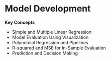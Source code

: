 # Model Development

**Key Concepts**

* Simple and Multiple Linear Regression
* Model Evaluation Using Visualization
* Polynomial Regression and Pipelines
* R-squared and MSE for In-Sample Evaluation
* Prediction and Decision Making
